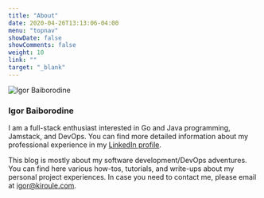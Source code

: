 ```yaml
---
title: "About"
date: 2020-04-26T13:13:06-04:00
menu: "topnav"
showDate: false
showComments: false
weight: 10
link: ""
target: "_blank"
---
```


![Igor Baiborodine](/img/content/page/about/author.jpg) 

### Igor Baiborodine

I am a full-stack enthusiast interested in Go and Java programming, Jamstack, and DevOps. You can find more detailed
information about my professional experience in my [LinkedIn profile](https://www.linkedin.com/in/igorbaiborodine).

This blog is mostly about my software development/DevOps adventures. You can find here various how-tos, tutorials, and
write-ups about my personal project experiences. In case you need to contact me, please email
at [igor@kiroule.com](mailto:igor@kiroule.com).
